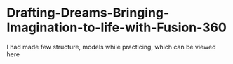 # Drafting-Dreams-Bringing-Imagination-to-life-with-Fusion-360
I had made few structure, models while practicing, which can be viewed here
